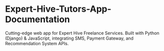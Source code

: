 # Expert-Hive-Tutors-App-Documentation
Cutting-edge web app for Expert Hive Freelance Services. Built with Python (Django) &amp; JavaScript, integrating SMS, Payment Gateway, and Recommendation System APIs.
